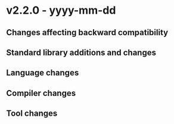 # v2.2.0 - yyyy-mm-dd


## Changes affecting backward compatibility


## Standard library additions and changes

[//]: # "Changes:"


[//]: # "Additions:"


[//]: # "Deprecations:"


[//]: # "Removals:"


## Language changes



## Compiler changes




## Tool changes

